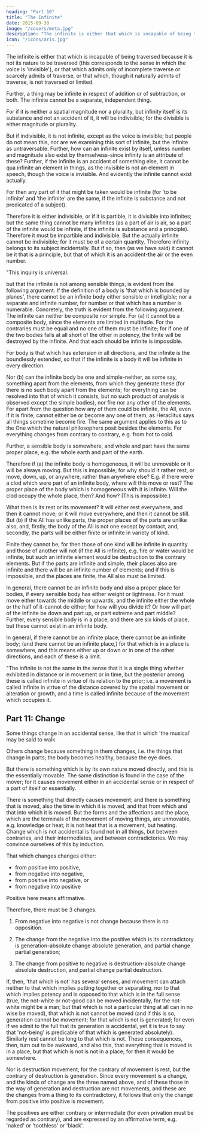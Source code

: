 ```yaml
---
heading: "Part 10"
title: "The Infinite"
date: 2015-09-30
image: "/covers/meta.jpg"
description: "The infinite is either that which is incapable of being traversed because it is not its nature to be traversed"
icon: "/icons/aris.jpg"
---
```




The infinite is either that which is incapable of being traversed because it is not its nature to be traversed (this corresponds to the sense in which the voice is 'invisible'), or that which admits only of incomplete traverse or scarcely admits of traverse, or that which, though it naturally admits of traverse, is not traversed or limited.

Further, a thing may be infinite in respect of addition or of subtraction, or both. The infinite cannot be a separate, independent thing. 

For if it is neither a spatial magnitude nor a plurality, but infinity itself is its substance and not an accident of it, it will be indivisible; for the divisible is either magnitude or plurality. 

But if indivisible, it is not infinite, except as the voice is invisible; but people do not mean this, nor are we examining this sort of infinite, but the infinite as untraversable. Further, how can an infinite exist by itself, unless number and magnitude also exist by themselvess-since infinity is an attribute of these? Further, if the infinite is an accident of something else, it cannot be qua infinite an element in things, as the invisible is not an element in speech, though the voice is invisible. And evidently the infinite cannot exist actually. 

For then any part of it that might be taken would be infinite (for 'to be infinite' and 'the infinite' are the same, if the infinite is substance and not predicated of a subject).

Therefore it is either indivisible, or if it is partible, it is divisible into infinites; but the same thing cannot be many infinites (as a part of air is air, so a part of the infinite would be infinite, if the infinite is substance and a principle). Therefore it must be impartible and indivisible. But the actually infinite cannot be indivisible; for it must be of a certain quantity. Therefore infinity belongs to its subject incidentally. But if so, then (as we have said) it cannot be it that is a principle, but that of which it is an accident-the air or the even number.

"This inquiry is universal.

but that the infinite is not among sensible things, is evident from the following argument. If the definition of a body is 'that which is bounded by planes', there cannot be an infinite body either sensible or intelligible; nor a separate and infinite number, for number or that which has a number is numerable. Concretely, the truth is evident from the following argument. The infinite can neither be composite nor simple. For (a) it cannot be a composite body, since the elements are limited in multitude. For the contraries must be equal and no one of them must be infinite; for if one of the two bodies falls at all short of the other in potency, the finite will be destroyed by the infinite. And that each should be infinite is impossible. 

For body is that which has extension in all directions, and the infinite is the boundlessly extended, so that if the infinite is a body it will be infinite in every direction. 

Nor (b) can the infinite body be one and simple-neither, as some say, something apart from the elements, from which they generate these (for there is no such body apart from the elements; for everything can be resolved into that of which it consists, but no such product of analysis is observed except the simple bodies), nor fire nor any other of the elements. For apart from the question how any of them could be infinite, the All, even if it is finite, cannot either be or become any one of them, as Heraclitus says all things sometime become fire. The same argument applies to this as to the One which the natural philosophers posit besides the elements. For everything changes from contrary to contrary, e.g. from hot to cold.

Further, a sensible body is somewhere, and whole and part have the same proper place, e.g. the whole earth and part of the earth. 

Therefore if (a) the infinite body is homogeneous, it will be unmovable or it will be always moving. But this is impossible; for why should it rather rest, or move, down, up, or anywhere, rather than anywhere else? E.g. if there were a clod which were part of an infinite body, where will this move or rest? The proper place of the body which is homogeneous with it is infinite. Will the clod occupy the whole place, then? And how? (This is impossible.) 

What then is its rest or its movement? It will either rest everywhere, and then it cannot move; or it will move everywhere, and then it cannot be still. But (b) if the All has unlike parts, the proper places of the parts are unlike also, and, firstly, the body of the All is not one except by contact, and, secondly, the parts will be either finite or infinite in variety of kind. 

Finite they cannot be; for then those of one kind will be infinite in quantity and those of another will not (if the All is infinite), e.g. fire or water would be infinite, but such an infinite element would be destruction to the contrary elements. But if the parts are infinite and simple, their places also are infinite and there will be an infinite number of elements; and if this is impossible, and the places are finite, the All also must be limited.

In general, there cannot be an infinite body and also a proper place for bodies, if every sensible body has either weight or lightness. For it must move either towards the middle or upwards, and the infinite either the whole or the half of it-cannot do either; for how will you divide it? Or how will part of the infinite be down and part up, or part extreme and part middle? Further, every sensible body is in a place, and there are six kinds of place, but these cannot exist in an infinite body. 

In general, if there cannot be an infinite place, there cannot be an infinite body; (and there cannot be an infinite place,) for that which is in a place is somewhere, and this means either up or down or in one of the other directions, and each of these is a limit.

"The infinite is not the same in the sense that it is a single thing whether exhibited in distance or in movement or in time, but the posterior among these is called infinite in virtue of its relation to the prior; i.e. a movement is called infinite in virtue of the distance covered by the spatial movement or alteration or growth, and a time is called infinite because of the movement which occupies it.


## Part 11:  Change

Some things change in an accidental sense, like that in which 'the musical' may be said to walk. 

Others <!-- without qualification, to --> change because something in them changes, i.e. the things that change in parts; the body becomes healthy, because the eye does. 

But there is something which is by its own nature moved directly, and this is the essentially movable. The same distinction is found in the case of the mover; for it causes movement either in an accidental sense or in respect of a part of itself or essentially. 

There is something that directly causes movement; and there is something that is moved, also the time in which it is moved, and that from which and that into which it is moved. But the forms and the affections and the place, which are the terminals of the movement of moving things, are unmovable, e.g. knowledge or heat; it is not heat that is a movement, but heating. Change which is not accidental is found not in all things, but between contraries, and their intermediates, and between contradictories. We may convince ourselves of this by induction.

That which changes changes either:
- from positive into positive,
- from negative into negative,
- from positive into negative, or
- from negative into positive

Positive here means affirmative. 

Therefore, there must be 3 changes. 

1. From negative into negative is not change because <!-- (since the terms are neither contraries nor contradictories) --> there is no opposition. 

2. The change from the negative into the positive which is its contradictory is generation-absolute change absolute generation, and partial change partial generation; 

3. The change from positive to negative is destruction-absolute change absolute destruction, and partial change partial destruction. 

If, then, 'that which is not' has several senses, and movement can attach neither to that which implies putting together or separating, nor to that which implies potency and is opposed to that which is in the full sense (true, the not-white or not-good can be moved incidentally, for the not-white might be a man; but that which is not a particular thing at all can in no wise be moved), that which is not cannot be moved (and if this is so, generation cannot be movement; for that which is not is generated; for even if we admit to the full that its generation is accidental, yet it is true to say that 'not-being' is predicable of that which is generated absolutely). Similarly rest cannot be long to that which is not. These consequences, then, turn out to be awkward, and also this, that everything that is moved is in a place, but that which is not is not in a place; for then it would be somewhere. 

Nor is destruction movement; for the contrary of movement is rest, but the contrary of destruction is generation. Since every movement is a change, and the kinds of change are the three named above, and of these those in the way of generation and destruction are not movements, and these are the changes from a thing to its contradictory, it follows that only the change from positive into positive is movement. 

The positives are either contrary or intermediate (for even privation must be regarded as contrary), and are expressed by an affirmative term, e.g. 'naked' or 'toothless' or 'black'.